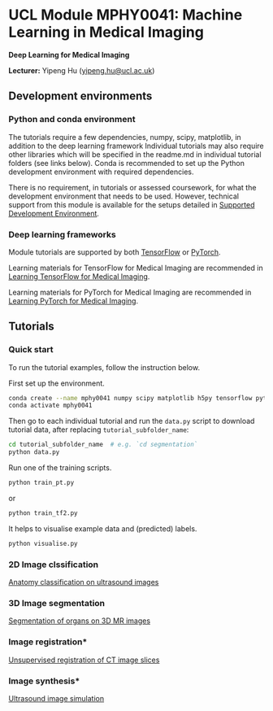 # UCL Module MPHY0041: Machine Learning in Medical Imaging

**Deep Learning for Medical Imaging**  

**Lecturer:** Yipeng Hu (yipeng.hu@ucl.ac.uk)

## Development environments 

### Python and conda environment
The tutorials require a few dependencies, numpy, scipy, matplotlib, in addition to the deep learning framework  Individual tutorials may also require other libraries which will be specified in the readme.md in individual tutorial folders (see links below). Conda is recommended to set up the Python development environment with required dependencies. 

There is no requirement, in tutorials or assessed coursework, for what the development environment that needs to be used. However, technical support from this module is available for the setups detailed in [Supported Development Environment](docs/env.md). 

### Deep learning frameworks
Module tutorials are supported by both [TensorFlow](https://www.tensorflow.org/) or [PyTorch](https://pytorch.org/). 


Learning materials for TensorFlow for Medical Imaging are recommended in [Learning TensorFlow for Medical Imaging](docs/tensorflow.md).

Learning materials for PyTorch for Medical Imaging are recommended in [Learning PyTorch for Medical Imaging](docs/pytorch.md).


## Tutorials
### Quick start
To run the tutorial examples, follow the instruction below.

First set up the environment.
``` bash
conda create --name mphy0041 numpy scipy matplotlib h5py tensorflow pytorch
conda activate mphy0041
```

Then go to each individual tutorial and run the `data.py` script to download tutorial data, after replacing `tutorial_subfolder_name`:
``` bash
cd tutorial_subfolder_name  # e.g. `cd segmentation`
python data.py
```

Run one of the training scripts.

``` bash
python train_pt.py
```

or 

``` bash
python train_tf2.py
```

It helps to visualise example data and (predicted) labels.
``` bash
python visualise.py
```

### 2D Image clssification
[Anatomy classification on ultrasound images](tutorials/classification)

### 3D Image segmentation
[Segmentation of organs on 3D MR images](tutorials/segmentation)

### Image registration*
[Unsupervised registration of CT image slices](tutorials/registration)

### Image synthesis*
[Ultrasound image simulation](tutorials/synthesis)
